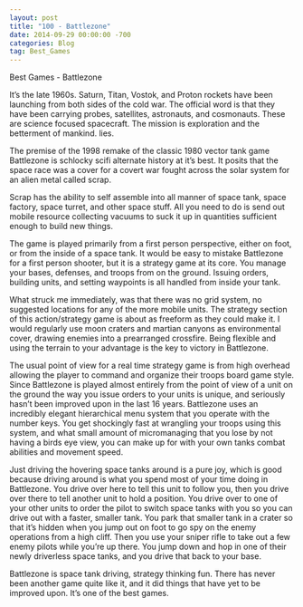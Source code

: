 ```yaml
---
layout: post
title: "100 - Battlezone"
date: 2014-09-29 00:00:00 -700
categories: Blog
tag: Best_Games
---
```


Best Games - Battlezone

It’s the late 1960s. Saturn, Titan, Vostok, and Proton rockets have been launching from both sides of the cold war. The official word is that they have been carrying probes, satellites, astronauts, and cosmonauts. These are science focused spacecraft. The mission is exploration and the betterment of mankind. lies.

The premise of the 1998 remake of the classic 1980 vector tank game Battlezone is schlocky scifi alternate history at it’s best. It posits that the space race was a cover for a covert war fought across the solar system for an alien metal called scrap.

Scrap has the ability to self assemble into all manner of space tank, space factory, space turret, and other space stuff. All you need to do is send out mobile resource collecting vacuums to suck it up in quantities sufficient enough to build new things.

The game is played primarily from a first person perspective, either on foot, or from the inside of a space tank. It would be easy to mistake Battlezone for a first person shooter, but it is a strategy game at its core. You manage your bases, defenses, and troops from on the ground. Issuing orders, building units, and setting waypoints is all handled from inside your tank.

What struck me immediately, was that there was no grid system, no suggested locations for any of the more mobile units. The strategy section of this action/strategy game is about as freeform as they could make it. I would regularly use moon craters and martian canyons as environmental cover, drawing enemies into a prearranged crossfire. Being flexible and using the terrain to your advantage is the key to victory in Battlezone.

The usual point of view for a real time strategy game is from high overhead allowing the player to command and organize their troops board game style. Since Battlezone is played almost entirely from the point of view of a unit on the ground the way you issue orders to your units is unique, and seriously hasn’t been improved upon in the last 16 years. Battlezone uses an incredibly elegant hierarchical menu system that you operate with the number keys. You get shockingly fast at wrangling your troops using this system, and what small amount of micromanaging that you lose by not having a birds eye view, you can make up for with your own tanks combat abilities and movement speed.

Just driving the hovering space tanks around is a pure joy, which is good because driving around is what you spend most of your time doing in Battlezone. You drive over here to tell this unit to follow you, then you drive over there to tell another unit to hold a position. You drive over to one of your other units to order the pilot to switch space tanks with you so you can drive out with a faster, smaller tank. You park that smaller tank in a crater so that it’s hidden when you jump out on foot to go spy on the enemy operations from a high cliff. Then you use your sniper rifle to take out a few enemy pilots while you’re up there. You jump down and hop in one of their newly driverless space tanks, and you drive that back to your base.

Battlezone is space tank driving, strategy thinking fun. There has never been another game quite like it, and it did things that have yet to be improved upon. It’s one of the best games.
        